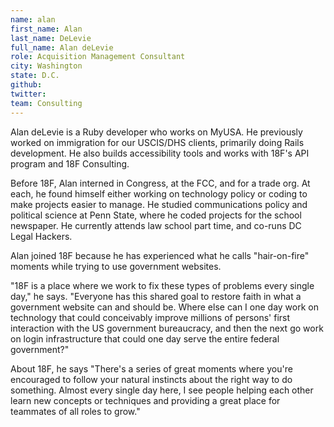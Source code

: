 ```yaml
---
name: alan
first_name: Alan
last_name: DeLevie
full_name: Alan deLevie
role: Acquisition Management Consultant
city: Washington
state: D.C.
github:
twitter:
team: Consulting
---
```


Alan deLevie is a Ruby developer who works on MyUSA. He previously worked on immigration for our USCIS/DHS clients, primarily doing Rails development. He also builds accessibility tools and works with 18F's API program and 18F Consulting.

Before 18F, Alan interned in Congress, at the FCC, and for a trade org. At each, he found himself either working on technology policy or coding to make projects easier to manage. He studied communications policy and political science at Penn State, where he coded projects for the school newspaper. He currently attends law school part time, and co-runs DC Legal Hackers.

Alan joined 18F because he has experienced what he calls "hair-on-fire" moments while trying to use government websites.

"18F is a place where we work to fix these types of problems every single day," he says. "Everyone has this shared goal to restore faith in what a government website can and should be. Where else can I one day work on technology that could conceivably improve millions of persons' first interaction with the US government bureaucracy, and then the next go work on login infrastructure that could one day serve the entire federal government?"

About 18F, he says "There's a series of great moments where you're encouraged to follow your natural instincts about the right way to do something. Almost every single day here, I see people helping each other learn new concepts or techniques and providing a great place for teammates of all roles to grow."
